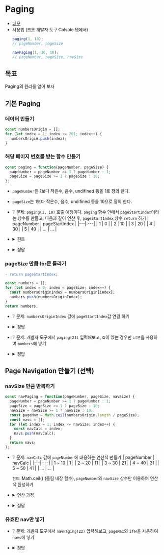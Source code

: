 # Paging

* [데모](https://ovdncids.github.io/javascript-curriculum/paging.html)
* 사용법 (크롬 개발자 도구 Colsole 탭에서)
  ```js
  paging(1, 10);
  // pageNumber, pageSize
  
  navPaging(1, 10, 10);
  // pageNumber, pageSize, navSize
  ```
## 목표
Paging의 원리를 알아 보자

## 기본 Paging

### 데이터 만들기
```js
const numbersOrigin = [];
for (let index = 1; index <= 201; index++) {
  numbersOrigin.push(index);
}
```

### 해당 페이지 번호를 받는 함수 만들기
```js
const paging = function(pageNumber, pageSize) {
  pageNumber = pageNumber >= 1 ? pageNumber : 1;
  pageSize = pageSize >= 1 ? pageSize : 10;
};
```
* `pageNumber`은 1보다 작은수, 음수, undifined 등을 1로 정의 한다.
* `pageSize`는 1보다 작은수, 음수, undifined 등을 10으로 정의 한다.
* ❔ 문제: `paging(1, 10)` 호출 예정이다. `paging` 함수 안에서 `pageStartIndex`이라는 상수를 만들고, 다음과 같이 연산 후, `pageStartIndex` 상수 `return` 하기
  | pageNumber | pageStartIndex |
  |---|:---|
  | 1 | 0 |
  | 2 | 10 |
  | 3 | 20 |
  | 4 | 30 |
  | 5 | 40 |
  | ... | ... |

* <details><summary>힌트</summary>

  | pageNumber | pageStartIndex |
  |---|:---|
  | 1 | 10 |
  | 2 | 20 |
  | 3 | 30 |
  | 4 | 40 |
  | 5 | 50 |
  | ... | ... |

</details>

* <details><summary>정답</summary>

  ```js
  const pageStartIndex = (pageNumber - 1) * pageSize;
  return;
  ```
</details>

### pageSize 만큼 for문 돌리기
```diff
- return pageStartIndex;
```
```js
const numbers = [];
for (let index = 0; index < pageSize; index++) {
  const numbersOriginIndex = numbersOrigin[index];
  numbers.push(numbersOriginIndex);
}
return numbers;
```
* ❔ 문제: `numbersOriginIndex` 값에 `pageStartIndex`값 연결 하기
* <details><summary>정답</summary>

  ```js
  const numbersOriginIndex = numbersOrigin[index + pageStartIndex];
  ```
</details>

* ❔ 문제: 개발자 도구에서 `paging(21)` 입력해보고, `값`이 있는 경우만 `if문`을 사용하여 `numbers`에 넣기
* <details><summary>정답</summary>

  ```js
  if (index + pageStartIndex < numbersOrigin.length) {
    const numbersOriginIndex = numbersOrigin[index + pageStartIndex];
    numbers.push(numbersOriginIndex);
  }
  ```
</details>

## Page Navigation 만들기 (선택)
### navSize 만큼 반복하기
```js
const navPaging = function(pageNumber, pageSize, navSize) {
  pageNumber = pageNumber >= 1 ? pageNumber : 1;
  pageSize = pageSize >= 1 ? pageSize : 10;
  navSize = navSize >= 1 ? navSize : 10;
  const pageMax = Math.ceil(numbersOrigin.length / pageSize);
  const navs = [];
  for (let index = 1; index <= navSize; index++) {
    const navCalc = index;
    navs.push(navCalc);
  }
  return navs;
};
```
* ❔ 문제: `navCalc` 값에 `pageNumber`에 대응하는 연산식 만들기
  | pageNumber | navCalc |
  |---|:---|
  | 1 ~ 10 | 1 |
  | 2 ~ 20 | 11 |
  | 3 ~ 30 | 21 |
  | 4 ~ 40 | 31 |
  | 5 ~ 50 | 41 |
  | ... | ... |

  `힌트`: Math.ceil() (올림 내장 함수), `pageNumber`와 `navSize` 상수만 이용하여 연산식 완성하기
* <details><summary>연산 과정</summary>

  `1`. 연산 결과를 `올림` 하여 `pageNumber`가 1 ~ 10일 경우 `navCalc` 값이 `1`이 되게 만들기
  | pageNumber | navCalc |
  |---|:---|
  | 1 ~ 10 | 1 |
  | 2 ~ 20 | 2 |
  | 3 ~ 30 | 3 |
  | 4 ~ 40 | 4 |
  | 5 ~ 50 | 5 |
  | ... | ... |

  `2`. 다음과 같이 연산 되게 만들기
  | pageNumber | navCalc |
  |---|:---|
  | 1 ~ 10 | 10 |
  | 2 ~ 20 | 20 |
  | 3 ~ 30 | 30 |
  | 4 ~ 40 | 40 |
  | 5 ~ 50 | 50 |
  | ... | ... |

  `3`. 다음과 같이 연산 되게 만들기
  | pageNumber | navCalc |
  |---|:---|
  | 1 ~ 10 | 0 |
  | 2 ~ 20 | 10 |
  | 3 ~ 30 | 20 |
  | 4 ~ 40 | 30 |
  | 5 ~ 50 | 40 |
  | ... | ... |

  `4`. `연산값`을 index값에 연결 하기
</details>

* <details><summary>정답</summary>

  ```js
  const navCalc = Math.ceil(pageNumber / navSize) * navSize - navSize + index;
  ```
</details>

### 유효한 nav만 넣기
* ❔ 문제: 개발자 도구에서 `navPaging(22)` 입력해보고, `pageMax`와 `if문`을 사용하여 `navs`에 넣기
* <details><summary>정답</summary>

  ```js
  if (navCalc <= pageMax && pageNumber <= pageMax) {
    navs.push(navCalc);
  }
  ```
</details>
